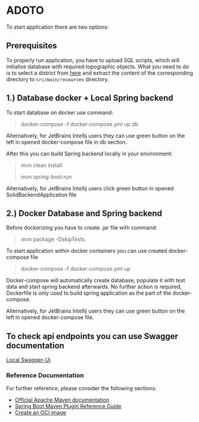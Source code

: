 # ADOTO

To start application there are two options:

## Prerequisites

To properly run application, you have to upload SQL scripts, which will initialize database with required topographic objects.
What you need to do is to select a district from [here](https://tulodz-my.sharepoint.com/personal/236507_edu_p_lodz_pl/_layouts/15/onedrive.aspx?ga=1&id=%2Fpersonal%2F236507%5Fedu%5Fp%5Flodz%5Fpl%2FDocuments%2FIOAD%2Fadoto&view=0)
and extract the content of the corresponding directory to `src/main/resources` directory.

## 1.) Database docker + Local Spring backend

To start database on docker use command:
> docker-compose -f docker-compose.yml up db

Alternatively, for JetBrains Intellij users they can use green button on the left in opened docker-compose file in db section.

After this you can build Spring backend locally in your environment:
> mvn clean install
>
> mvn spring-boot:run

Alternatively, for JetBrains Intellij users click green button in opened SolidBackendApplication file

## 2.) Docker Database and Spring backend
Before dockerizing you have to create .jar file with command:

> mvn package -DskipTests

To start application within docker containers you can use created docker-compose file

> docker-compose -f docker-compose.yml up

Docker-compose will automatically create database, populate it with test data and start spring backend afterwards.
No further action is required, Dockerfile is only used to build spring application as the part of the docker-compose.

Alternatively, for JetBrains Intellij users they can use green button on the left in opened docker-compose file.

## To check api endpoints you can use Swagger documentation

[Local Swagger-UI](http://localhost:8080/swagger-ui/index.html#/)

### Reference Documentation

For further reference, please consider the following sections:

* [Official Apache Maven documentation](https://maven.apache.org/guides/index.html)
* [Spring Boot Maven Plugin Reference Guide](https://docs.spring.io/spring-boot/docs/3.0.2/maven-plugin/reference/html/)
* [Create an OCI image](https://docs.spring.io/spring-boot/docs/3.0.2/maven-plugin/reference/html/#build-image)

